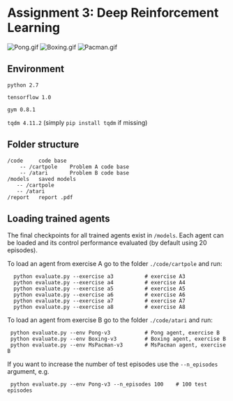 # Assignment 3: Deep Reinforcement Learning

![Pong.gif](https://github.com/compgi13/assignment-3-reinforcement-learning-PrincipalComponent/blob/master/videos/Pong.gif)
![Boxing.gif](https://github.com/compgi13/assignment-3-reinforcement-learning-PrincipalComponent/blob/master/videos/Boxing.gif)
![Pacman.gif](https://github.com/compgi13/assignment-3-reinforcement-learning-PrincipalComponent/blob/master/videos/MsPacman.gif)

## Environment

`python 2.7`

`tensorflow 1.0`

`gym 0.8.1`

`tqdm 4.11.2` (simply `pip install tqdm` if missing)

## Folder structure

    /code     code base
        -- /cartpole    Problem A code base
        -- /atari       Problem B code base
    /models   saved models
       -- /cartpole
       -- /atari
    /report   report .pdf

## Loading trained agents

The final checkpoints for all trained agents exist in `/models`. Each agent can be loaded and its control performance
evaluated (by default using 20 episodes).

To load an agent from exercise A go to the folder `./code/cartpole` and run:

      python evaluate.py --exercise a3          # exercise A3
      python evaluate.py --exercise a4          # exercise A4
      python evaluate.py --exercise a5          # exercise A5
      python evaluate.py --exercise a6          # exercise A6
      python evaluate.py --exercise a7          # exercise A7
      python evaluate.py --exercise a8          # exercise A8

To load an agent from exercise B go to the folder `./code/atari` and run:

     python evaluate.py --env Pong-v3           # Pong agent, exercise B
     python evaluate.py --env Boxing-v3         # Boxing agent, exercise B
     python evaluate.py --env MsPacman-v3       # MsPacman agent, exercise B


If you want to increase the number of test episodes use the `--n_episodes` argument, e.g.

     python evaluate.py --env Pong-v3 --n_episodes 100    # 100 test episodes


